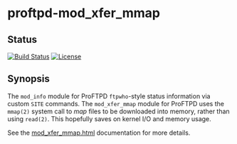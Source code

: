 proftpd-mod_xfer_mmap
=====================

Status
------
[![Build Status](https://travis-ci.org/Castaglia/proftpd-mod_xfer_mmap.svg?branch=master)](https://travis-ci.org/Castaglia/proftpd-mod_xfer_mmap)
[![License](https://img.shields.io/badge/license-GPL-brightgreen.svg)](https://img.shields.io/badge/license-GPL-brightgreen.svg)

Synopsis
--------
The `mod_info` module for ProFTPD `ftpwho`-style status information via custom
`SITE` commands.
The `mod_xfer_mmap` module for ProFTPD uses the `mmap(2)` system call to
_map_ files to be downloaded into memory, rather than using `read(2)`.  This
hopefully saves on kernel I/O and memory usage.

See the [mod_xfer_mmap.html](https://htmlpreview.github.io/?https://github.com/Castaglia/proftpd-mod_xfer_mmap/blob/master/mod_xfer_mmap.html) documentation for more details.
